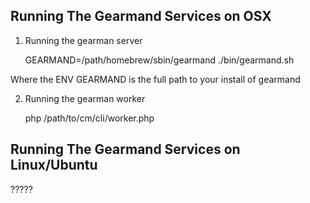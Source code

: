 Running The Gearmand Services on OSX
-----------------------------------------------

1) Running the gearman server

    GEARMAND=/path/homebrew/sbin/gearmand ./bin/gearmand.sh 

Where the ENV GEARMAND is the full path to your install of gearmand

2) Running the gearman worker

    php /path/to/cm/cli/worker.php


Running The Gearmand Services on Linux/Ubuntu
-----------------------------------------------
?????